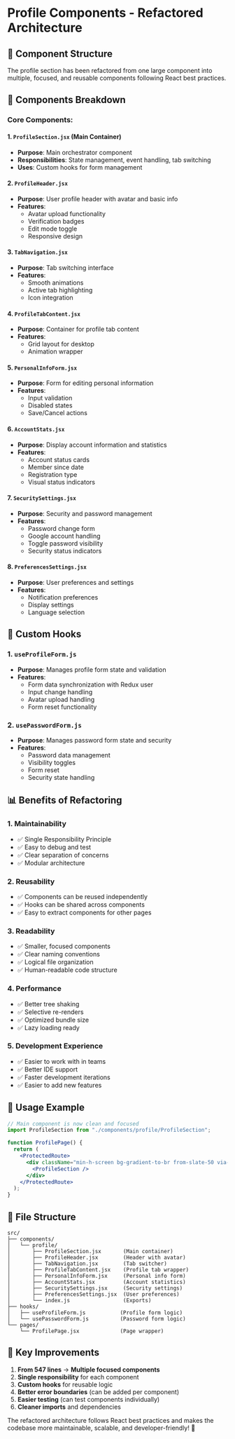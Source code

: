 # Profile Components - Refactored Architecture

## 📁 Component Structure

The profile section has been refactored from one large component into multiple, focused, and reusable components following React best practices.

## 🔧 Components Breakdown

### **Core Components:**

#### 1. `ProfileSection.jsx` (Main Container)

- **Purpose**: Main orchestrator component
- **Responsibilities**: State management, event handling, tab switching
- **Uses**: Custom hooks for form management

#### 2. `ProfileHeader.jsx`

- **Purpose**: User profile header with avatar and basic info
- **Features**:
  - Avatar upload functionality
  - Verification badges
  - Edit mode toggle
  - Responsive design

#### 3. `TabNavigation.jsx`

- **Purpose**: Tab switching interface
- **Features**:
  - Smooth animations
  - Active tab highlighting
  - Icon integration

#### 4. `ProfileTabContent.jsx`

- **Purpose**: Container for profile tab content
- **Features**:
  - Grid layout for desktop
  - Animation wrapper

#### 5. `PersonalInfoForm.jsx`

- **Purpose**: Form for editing personal information
- **Features**:
  - Input validation
  - Disabled states
  - Save/Cancel actions

#### 6. `AccountStats.jsx`

- **Purpose**: Display account information and statistics
- **Features**:
  - Account status cards
  - Member since date
  - Registration type
  - Visual status indicators

#### 7. `SecuritySettings.jsx`

- **Purpose**: Security and password management
- **Features**:
  - Password change form
  - Google account handling
  - Toggle password visibility
  - Security status indicators

#### 8. `PreferencesSettings.jsx`

- **Purpose**: User preferences and settings
- **Features**:
  - Notification preferences
  - Display settings
  - Language selection

## 🎣 Custom Hooks

### **1. `useProfileForm.js`**

- **Purpose**: Manages profile form state and validation
- **Features**:
  - Form data synchronization with Redux user
  - Input change handling
  - Avatar upload handling
  - Form reset functionality

### **2. `usePasswordForm.js`**

- **Purpose**: Manages password form state and security
- **Features**:
  - Password data management
  - Visibility toggles
  - Form reset
  - Security state handling

## 📊 Benefits of Refactoring

### **1. Maintainability**

- ✅ Single Responsibility Principle
- ✅ Easy to debug and test
- ✅ Clear separation of concerns
- ✅ Modular architecture

### **2. Reusability**

- ✅ Components can be reused independently
- ✅ Hooks can be shared across components
- ✅ Easy to extract components for other pages

### **3. Readability**

- ✅ Smaller, focused components
- ✅ Clear naming conventions
- ✅ Logical file organization
- ✅ Human-readable code structure

### **4. Performance**

- ✅ Better tree shaking
- ✅ Selective re-renders
- ✅ Optimized bundle size
- ✅ Lazy loading ready

### **5. Development Experience**

- ✅ Easier to work with in teams
- ✅ Better IDE support
- ✅ Faster development iterations
- ✅ Easier to add new features

## 🚀 Usage Example

```jsx
// Main component is now clean and focused
import ProfileSection from "./components/profile/ProfileSection";

function ProfilePage() {
  return (
    <ProtectedRoute>
      <div className="min-h-screen bg-gradient-to-br from-slate-50 via-blue-50 to-indigo-100">
        <ProfileSection />
      </div>
    </ProtectedRoute>
  );
}
```

## 📁 File Structure

```
src/
├── components/
│   └── profile/
│       ├── ProfileSection.jsx       (Main container)
│       ├── ProfileHeader.jsx        (Header with avatar)
│       ├── TabNavigation.jsx        (Tab switcher)
│       ├── ProfileTabContent.jsx    (Profile tab wrapper)
│       ├── PersonalInfoForm.jsx     (Personal info form)
│       ├── AccountStats.jsx         (Account statistics)
│       ├── SecuritySettings.jsx     (Security settings)
│       ├── PreferencesSettings.jsx  (User preferences)
│       └── index.js                 (Exports)
├── hooks/
│   ├── useProfileForm.js           (Profile form logic)
│   └── usePasswordForm.js          (Password form logic)
└── pages/
    └── ProfilePage.jsx             (Page wrapper)
```

## 🎯 Key Improvements

1. **From 547 lines** → **Multiple focused components**
2. **Single responsibility** for each component
3. **Custom hooks** for reusable logic
4. **Better error boundaries** (can be added per component)
5. **Easier testing** (can test components individually)
6. **Cleaner imports** and dependencies

The refactored architecture follows React best practices and makes the codebase more maintainable, scalable, and developer-friendly! 🎉
